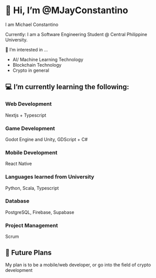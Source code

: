# 👋 Hi, I’m @MJayConstantino
I am Michael Constantino

Currently: I am a Software Engineering Student @ Central Philippine University.

👀 I’m interested in ...

- AI/ Machine Learning Technology
- Blockchain Technology
- Crypto in general

## 💻 I’m currently learning the following:

### Web Development
Nextjs + Typescript
### Game Development
Godot Engine and Unity, GDScript + C#
### Mobile Development
React Native
### Languages learned from University
Python, Scala, Typescript
### Database
PostgreSQL, Firebase, Supabase
### Project Management
Scrum

## 💼 Future Plans
My plan is to be a mobile/web developer, or go into the field of crypto development
